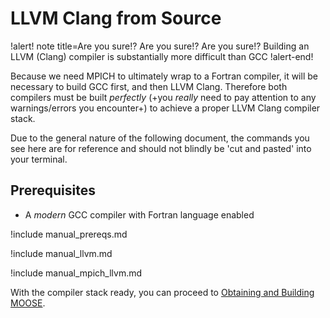 # LLVM Clang from Source

!alert! note title=Are you sure!? Are you sure!? Are you sure!?
Building an LLVM (Clang) compiler is substantially more difficult than GCC
!alert-end!

Because we need MPICH to ultimately wrap to a Fortran compiler, it will be necessary to build GCC
first, and then LLVM Clang. Therefore both compilers must be built *perfectly* (+you *really* need
to pay attention to any warnings/errors you encounter+) to achieve a proper LLVM Clang compiler
stack.

Due to the general nature of the following document, the commands you see here are for reference and
should not blindly be 'cut and pasted' into your terminal.

## Prerequisites

- A *modern* GCC compiler with Fortran language enabled

!include manual_prereqs.md

!include manual_llvm.md

!include manual_mpich_llvm.md

With the compiler stack ready, you can proceed to
[Obtaining and Building MOOSE](getting_started/installation/llvm_install_moose.md).
